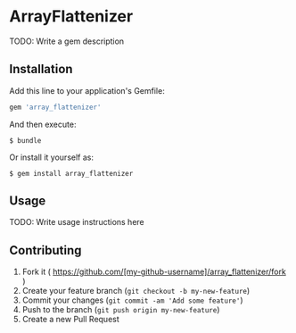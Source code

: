 # ArrayFlattenizer

TODO: Write a gem description

## Installation

Add this line to your application's Gemfile:

```ruby
gem 'array_flattenizer'
```

And then execute:

    $ bundle

Or install it yourself as:

    $ gem install array_flattenizer

## Usage

TODO: Write usage instructions here

## Contributing

1. Fork it ( https://github.com/[my-github-username]/array_flattenizer/fork )
2. Create your feature branch (`git checkout -b my-new-feature`)
3. Commit your changes (`git commit -am 'Add some feature'`)
4. Push to the branch (`git push origin my-new-feature`)
5. Create a new Pull Request
